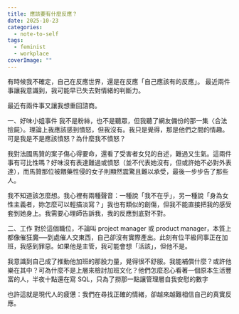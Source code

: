 ```yaml
---
title: 應該要有什麼反應？
date: 2025-10-23
categories: 
  - note-to-self
tags: 
  - feminist
  - workplace
coverImage: ""
---
```


有時候我不確定，自己在反應世界，還是在反應「自己應該有的反應」。
最近兩件事讓我意識到，我可能早已失去對情緒的判斷力。

最近有兩件事又讓我想重回諮商。

一、好味小姐事件
我不是粉絲，也不是聽眾，但我聽了網友備份的那一集〈合法撿屍〉。理論上我應該感到憤怒，但我沒有。我只是覺得，那是他們之間的情趣。可是我是不是應該憤怒？為什麼我不憤怒？

我對法國馬贊的案子傷心得要命，還看了受害者女兒的自述，難過又生氣。這兩件事有可比性嗎？好味沒有表達難過或憤怒（並不代表她沒有，但或許她不必對外表達），而馬贊那位被餵藥性侵的女子則顯然震驚且難以承受，最後一步步告了那些人。

我不知道該怎麼想。我心裡有兩種聲音：一種說「我不在乎」，另一種說「身為女性主義者，妳怎麼可以輕描淡寫？」我也有類似的創傷，但我不能直接把我的感受套到她身上。我需要心理師告訴我，我的反應到底對不對。

二、工作
對於這個職位，不論叫 project manager 或 product manager，本質上都像催狂魔──到處催人交東西，自己卻沒有實際產出。此刻有位平級同事正在加班，我感到罪惡。如果他是主管，我可能會想「活該」，但他不是。

我意識到自己成了推動他加班的那股力量，覺得很不舒服。我能補償什麼？或許他樂在其中？可為什麼不是上層來檢討加班文化？他們怎麼忍心看著一個原本生活豐富的人，半夜十點還在寫 SQL，只為了撈那一點讓管理層自我安慰的數字

也許這就是現代人的疲憊：我們在尋找正確的情緒，卻越來越難相信自己的真實反應。
